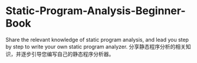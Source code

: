 # Static-Program-Analysis-Beginner-Book
Share the relevant knowledge of static program analysis, and lead you step by step to write your own static program analyzer. 分享静态程序分析的相关知识，并逐步引导您编写自己的静态程序分析器。
